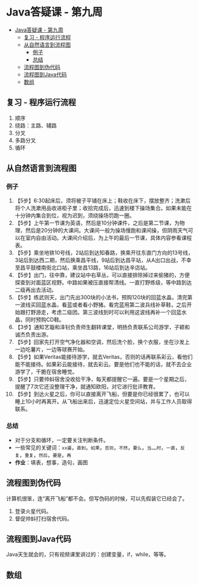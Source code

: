 # Java答疑课 - 第九周

- [Java答疑课 - 第九周](#java%E7%AD%94%E7%96%91%E8%AF%BE---%E7%AC%AC%E4%B9%9D%E5%91%A8)
  - [复习 - 程序运行流程](#%E5%A4%8D%E4%B9%A0---%E7%A8%8B%E5%BA%8F%E8%BF%90%E8%A1%8C%E6%B5%81%E7%A8%8B)
  - [从自然语言到流程图](#%E4%BB%8E%E8%87%AA%E7%84%B6%E8%AF%AD%E8%A8%80%E5%88%B0%E6%B5%81%E7%A8%8B%E5%9B%BE)
    - [例子](#%E4%BE%8B%E5%AD%90)
    - [总结](#%E6%80%BB%E7%BB%93)
  - [流程图到伪代码](#%E6%B5%81%E7%A8%8B%E5%9B%BE%E5%88%B0%E4%BC%AA%E4%BB%A3%E7%A0%81)
  - [流程图到Java代码](#%E6%B5%81%E7%A8%8B%E5%9B%BE%E5%88%B0java%E4%BB%A3%E7%A0%81)
  - [数组](#%E6%95%B0%E7%BB%84)

## 复习 - 程序运行流程

1. 顺序
2. 绕路：主路、辅路
3. 分叉
4. 多路分叉
5. 循环

## 从自然语言到流程图

### 例子

1. 【5步】6:30起床后，须将被子平铺在床上；鞋收在床下，摆放整齐；洗漱后将个人洗漱用品收进柜子里；收拾完成后，迅速到楼下操场集合。如果未能在十分钟内集合到位，视为迟到，须绕操场罚跑一圈。
2. 【5步】上午第一节课为英语，然后是10分钟课件，之后是第二节课，为物理，然后是20分钟的大课间。大课间一般为操场慢跑和课间操，但阴雨天气可以在室内自由活动。大课间介绍后，为上午的最后一节课，具体内容参看课程表。
3. 【5步】乘坐地铁10号线，2站后到达知春路，换乘开往东直门方向的13号线，3站后到达西二期，然后换乘昌平线，9站后到达昌平站，从A出口出战，不幸至昌平鼓楼南街北口站，乘坐昌13路，16站后到达辛店站。
4. 【5步】出门，往中靠，建议站中右草丛，可以直接排除掉过来偷猪的，方便探查到对面蓝区视野。中路如果被压直接帮清线。一直打野练级，等中路到达二级再出去活动。
5. 【5步】练武则天，出门先出300块的小法书，预购120块的回蓝水晶，清完第一波线买回蓝水晶，看蓝或者看小野猪。看完蓝用第二波兵线补草鞋，之后开始跟打野游走，考虑二级团。第三波线到时可以利用这波线再补一个回蓝水晶，同时预购CD鞋。
6. 【3步】通知艺璇和泽钊负责师生翻转课堂，明扬负责联系公司游学，子颖和诚杰负责出游。
7. 【5步】回家先打开空气净化器和空调，然后洗个脸，换个衣服，坐在沙发上一边吃薯片，一边等球赛开始。
8. 【5步】如果Veritas能接待游学，就去Veritas，否则的话再联系彩云，看他们能不能接待。如果彩云能接待，就去彩云。要是他们也不能的话，就不去企业游学了，干脆在宿舍睡觉。
9. 【5步】只要帅蚪宿舍没收拾干净，每天都提醒它一遍。要是一个星期之后，提醒了7次它还没整理干净，就通知欧阳，对它进行批评教育。
10. 【5步】到达火星之后，你可以直接离开飞船，但要是你已经很累了，也可以睡上10小时再离开。从飞船出来后，迅速定位火星空间站，并与工作人员取得联系。

### 总结

- 对于分支和循环，一定要关注判断条件。
- 一些常见的关键词：`xx遍`，`直到`，`如果`，`否则`，`不然`，`要么`，`当……时`，`一直`，`反复`，`重复`，`然后`，`要是`，`再`
- **作业**：填表，想事，造句，画图

## 流程图到伪代码

计算机很笨，连“离开飞船”都不会。但写伪码的时候，可以先假装它已经会了。

1. 登录火星代码。
2. 督促帅蚪打扫宿舍代码。

## 流程图到Java代码

Java天生就会的，只有视频课里讲过的：创建变量，if，while，等等。

## 数组